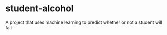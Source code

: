 # student-alcohol
A project that uses machine learning to predict whether or not a student will fail
